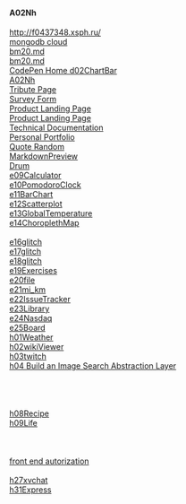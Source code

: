 #### A02Nh

http://f0437348.xsph.ru/   
[mongodb cloud](https://cloud.mongodb.com/v2/5ea44c39177e42591b408863#metrics/replicaSet/5ea44e51552ab536f68817e1/explorer/test/users/find)  
[bm20.md](https://github.com/mlapinm/A02Nh/blob/master/bm20.md)  
[bm20.md](./bm20.md)  
[CodePen Home
d02ChartBar](https://codepen.io/mlapin/full/mderMqe)  
[A02Nh](https://mlapinm.github.io/A02Nh/)  
[Tribute Page](https://codepen.io/mlapin/full/MWawwVr)  
[Survey Form](https://codepen.io/mlapin/full/jObPbRJ)  
[Product Landing Page](https://codepen.io/mlapin/full/xxwGprq)  
<a href="https://codepen.io/mlapin/full/xxwGprq" target="_blank">Product Landing Page</a>   
[Technical Documentation](https://codepen.io/mlapin/full/RwWPyzE)  
[Personal Portfolio](https://codepen.io/mlapin/full/OJyMVLr)  
[Quote Random](https://codepen.io/mlapin/full/rNOxjyK)  
[MarkdownPreview](https://codepen.io/mlapin/full/Vwvaeym)  
[Drum](https://codepen.io/mlapin/full/abvNYqa)  
[e09Calculator](https://codepen.io/mlapin/full/eYpZxOO)  
[e10PomodoroClock](https://codepen.io/mlapin/full/JjYKEMB)  
[e11BarChart](https://codepen.io/mlapin/full/pojbPRm)  
[e12Scatterplot](https://codepen.io/mlapin/full/YzyWBBe)  
[e13GlobalTemperature](https://codepen.io/mlapin/full/JjYRJOM)  
[e14ChoroplethMap](https://codepen.io/mlapin/full/bGVwrRg)  
[]()  
[e16glitch](https://planet-salty-sagittarius.glitch.me/)  
[e17glitch](https://lightning-like-banana.glitch.me/)  
[e18glitch](https://tangy-sleet-spleen.glitch.me/)  
[e19Exercises](https://heady-uttermost-sidecar.glitch.me/)  
[e20file](https://defiant-short-perfume.glitch.me/)  
[e21mi_km](https://leaf-alive-plant.glitch.me/)  
[e22IssueTracker](https://zircon-materialistic-water.glitch.me/)  
[e23Library](https://early-buttered-mars.glitch.me/)  
[e24Nasdaq](https://abstracted-hail-potassium.glitch.me/)  
[e25Board](https://shrub-easy-peacock.glitch.me/)  
[h01Weather](https://codepen.io/mlapin/full/zYvLjpq)  
[h02wikiViewer](https://codepen.io/mlapin/full/abvaNej)  
[h03twitch](https://codepen.io/mlapin/full/abvXzjX)  
[h04 Build an Image Search Abstraction Layer](https://understood-verdant-brian.glitch.me/)  
[]()  
[]()  
[]()  
[]()  
[h08Recipe](https://codepen.io/mlapin/full/wvKYVWe)  
[h09Life](https://codepen.io/mlapin/full/YzyJdgV)  
[]()  
[]()  
[]()  
[front end autorization](https://www.youtube.com/watch?v=XWz7YaI1Px0)  
[]()  
[h27xvchat](https://ordinary-industrious-salt.glitch.me/)  
[h31Express](https://calm-cliffs-53803.herokuapp.com/)  
[]()  
[]()  
[]()  
[]()  
[]()  
[]()  


